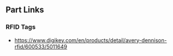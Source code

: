## Part Links
### RFID Tags
 * https://www.digikey.com/en/products/detail/avery-dennison-rfid/600533/5011649 
